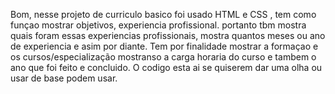 Bom, nesse projeto de curriculo basico foi usado HTML e CSS , tem como funçao mostrar objetivos, experiencia profissional.
portanto tbm mostra quais foram essas experiencias profissionais, mostra quantos meses ou ano de experiencia e asim por diante.
Tem por finalidade mostrar a formaçao e os cursos/especialização mostranso a carga horaria do curso e tambem o ano que foi feito e concluido.
O codigo esta ai se quiserem dar uma olha ou usar de base podem usar.
